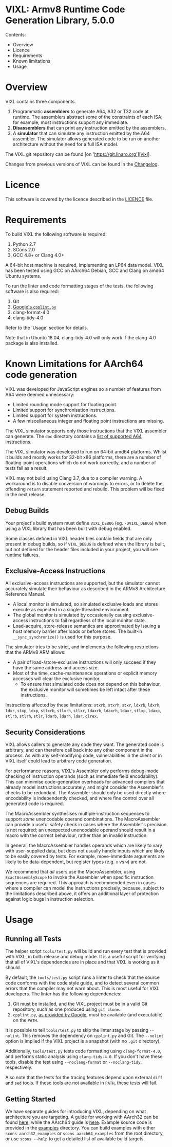 VIXL: Armv8 Runtime Code Generation Library, 5.0.0
==================================================

Contents:

 * Overview
 * Licence
 * Requirements
 * Known limitations
 * Usage


Overview
========

VIXL contains three components.

 1. Programmatic **assemblers** to generate A64, A32 or T32 code at runtime. The
    assemblers abstract some of the constraints of each ISA; for example, most
    instructions support any immediate.
 2. **Disassemblers** that can print any instruction emitted by the assemblers.
 3. A **simulator** that can simulate any instruction emitted by the A64
    assembler. The simulator allows generated code to be run on another
    architecture without the need for a full ISA model.

The VIXL git repository can be found [on 'https://git.linaro.org'][vixl].

Changes from previous versions of VIXL can be found in the
[Changelog](doc/changelog.md).


Licence
=======

This software is covered by the licence described in the [LICENCE](LICENCE)
file.


Requirements
============

To build VIXL the following software is required:

 1. Python 2.7
 2. SCons 2.0
 3. GCC 4.8+ or Clang 4.0+

A 64-bit host machine is required, implementing an LP64 data model. VIXL has
been tested using GCC on AArch64 Debian, GCC and Clang on amd64 Ubuntu
systems.

To run the linter and code formatting stages of the tests, the following
software is also required:

 1. Git
 2. [Google's `cpplint.py`][cpplint]
 3. clang-format-4.0
 4. clang-tidy-4.0

Refer to the 'Usage' section for details.

Note that in Ubuntu 18.04, clang-tidy-4.0 will only work if the clang-4.0
package is also installed.


Known Limitations for AArch64 code generation
=============================================

VIXL was developed for JavaScript engines so a number of features from A64 were
deemed unnecessary:

 * Limited rounding mode support for floating point.
 * Limited support for synchronisation instructions.
 * Limited support for system instructions.
 * A few miscellaneous integer and floating point instructions are missing.

The VIXL simulator supports only those instructions that the VIXL assembler can
generate. The `doc` directory contains a
[list of supported A64 instructions](doc/aarch64/supported-instructions-aarch64.md).

The VIXL simulator was developed to run on 64-bit amd64 platforms. Whilst it
builds and mostly works for 32-bit x86 platforms, there are a number of
floating-point operations which do not work correctly, and a number of tests
fail as a result.

VIXL may not build using Clang 3.7, due to a compiler warning. A workaround is
to disable conversion of warnings to errors, or to delete the offending
`return` statement reported and rebuild. This problem will be fixed in the next
release.

Debug Builds
------------

Your project's build system must define `VIXL_DEBUG` (eg. `-DVIXL_DEBUG`)
when using a VIXL library that has been built with debug enabled.

Some classes defined in VIXL header files contain fields that are only present
in debug builds, so if `VIXL_DEBUG` is defined when the library is built, but
not defined for the header files included in your project, you will see runtime
failures.

Exclusive-Access Instructions
-----------------------------

All exclusive-access instructions are supported, but the simulator cannot
accurately simulate their behaviour as described in the ARMv8 Architecture
Reference Manual.

 * A local monitor is simulated, so simulated exclusive loads and stores execute
   as expected in a single-threaded environment.
 * The global monitor is simulated by occasionally causing exclusive-access
   instructions to fail regardless of the local monitor state.
 * Load-acquire, store-release semantics are approximated by issuing a host
   memory barrier after loads or before stores. The built-in
   `__sync_synchronize()` is used for this purpose.

The simulator tries to be strict, and implements the following restrictions that
the ARMv8 ARM allows:

 * A pair of load-/store-exclusive instructions will only succeed if they have
   the same address and access size.
 * Most of the time, cache-maintenance operations or explicit memory accesses
   will clear the exclusive monitor.
    * To ensure that simulated code does not depend on this behaviour, the
      exclusive monitor will sometimes be left intact after these instructions.

Instructions affected by these limitations:
  `stxrb`, `stxrh`, `stxr`, `ldxrb`, `ldxrh`, `ldxr`, `stxp`, `ldxp`, `stlxrb`,
  `stlxrh`, `stlxr`, `ldaxrb`, `ldaxrh`, `ldaxr`, `stlxp`, `ldaxp`, `stlrb`,
  `stlrh`, `stlr`, `ldarb`, `ldarh`, `ldar`, `clrex`.

Security Considerations
-----------------------

VIXL allows callers to generate any code they want. The generated code is
arbitrary, and can therefore call back into any other component in the process.
As with any self-modifying code, vulnerabilities in the client or in VIXL itself
could lead to arbitrary code generation.

For performance reasons, VIXL's Assembler only performs debug-mode checking of
instruction operands (such as immediate field encodability). This can minimise
code-generation overheads for advanced compilers that already model instructions
accurately, and might consider the Assembler's checks to be redundant. The
Assembler should only be used directly where encodability is independently
checked, and where fine control over all generated code is required.

The MacroAssembler synthesises multiple-instruction sequences to support _some_
unencodable operand combinations. The MacroAssembler can provide a useful safety
check in cases where the Assembler's precision is not required; an unexpected
unencodable operand should result in a macro with the correct behaviour, rather
than an invalid instruction.

In general, the MacroAssembler handles operands which are likely to vary with
user-supplied data, but does not usually handle inputs which are likely to be
easily covered by tests. For example, move-immediate arguments are likely to be
data-dependent, but register types (e.g. `x` vs `w`) are not.

We recommend that _all_ users use the MacroAssembler, using `ExactAssemblyScope`
to invoke the Assembler when specific instruction sequences are required. This
approach is recommended even in cases where a compiler can model the
instructions precisely, because, subject to the limitations described above, it
offers an additional layer of protection against logic bugs in instruction
selection.

Usage
=====

Running all Tests
-----------------

The helper script `tools/test.py` will build and run every test that is provided
with VIXL, in both release and debug mode. It is a useful script for verifying
that all of VIXL's dependencies are in place and that VIXL is working as it
should.

By default, the `tools/test.py` script runs a linter to check that the source
code conforms with the code style guide, and to detect several common errors
that the compiler may not warn about. This is most useful for VIXL developers.
The linter has the following dependencies:

 1. Git must be installed, and the VIXL project must be in a valid Git
    repository, such as one produced using `git clone`.
 2. `cpplint.py`, [as provided by Google][cpplint], must be available (and
    executable) on the `PATH`.

It is possible to tell `tools/test.py` to skip the linter stage by passing
`--nolint`. This removes the dependency on `cpplint.py` and Git. The `--nolint`
option is implied if the VIXL project is a snapshot (with no `.git` directory).

Additionally, `tools/test.py` tests code formatting using `clang-format-4.0`,
and performs static analysis using `clang-tidy-4.0`. If you don't have these
tools, disable the test using `--noclang-format` or `--noclang-tidy`,
respectively.

Also note that the tests for the tracing features depend upon external `diff`
and `sed` tools. If these tools are not available in `PATH`, these tests will
fail.

Getting Started
---------------

We have separate guides for introducing VIXL, depending on what architecture you
are targeting. A guide for working with AArch32 can be found
[here][getting-started-aarch32], while the AArch64 guide is
[here][getting-started-aarch64]. Example source code is provided in the
[examples](examples) directory. You can build examples with either `scons
aarch32_examples` or `scons aarch64_examples` from the root directory, or use
`scons --help` to get a detailed list of available build targets.




[cpplint]: http://google-styleguide.googlecode.com/svn/trunk/cpplint/cpplint.py
           "Google's cpplint.py script."

[vixl]: https://git.linaro.org/arm/vixl.git
        "The VIXL repository at 'https://git.linaro.org'."

[getting-started-aarch32]: doc/aarch32/getting-started-aarch32.md
                           "Introduction to VIXL for AArch32."

[getting-started-aarch64]: doc/aarch64/getting-started-aarch64.md
                           "Introduction to VIXL for AArch64."

